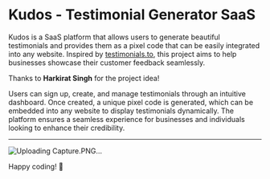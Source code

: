 # Kudos - Testimonial Generator SaaS

Kudos is a SaaS platform that allows users to generate beautiful testimonials and provides them as a pixel code that can be easily integrated into any website. Inspired by [testimonials.to](https://testimonials.to), this project aims to help businesses showcase their customer feedback seamlessly.

Thanks to **Harkirat Singh** for the project idea!

Users can sign up, create, and manage testimonials through an intuitive dashboard. Once created, a unique pixel code is generated, which can be embedded into any website to display testimonials dynamically. The platform ensures a seamless experience for businesses and individuals looking to enhance their credibility.

---
![Uploading Capture.PNG…]()

Happy coding! 🚀
